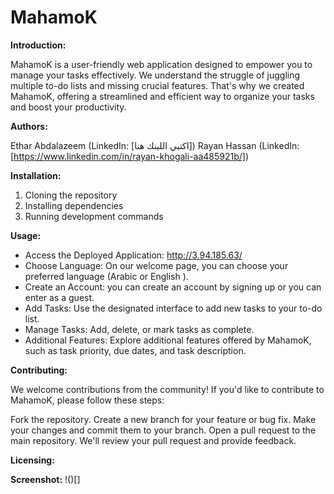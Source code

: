 # MahamoK

**Introduction:**

MahamoK is a user-friendly web application designed to empower you to manage your tasks effectively. We understand the struggle of juggling multiple to-do lists and missing crucial features. That's why we created MahamoK, offering a streamlined and efficient way to organize your tasks and boost your productivity.

**Authors:**

Ethar Abdalazeem (LinkedIn: [اكتبي اللينك هنا])
Rayan Hassan (LinkedIn: [https://www.linkedin.com/in/rayan-khogali-aa485921b/])

**Installation:**

1. Cloning the repository
2. Installing dependencies
3. Running development commands
   
**Usage:**

 - Access the Deployed Application: http://3.94.185.63/  
 - Choose Language: On our welcome page, you can choose your preferred language (Arabic or English ).  
 - Create an Account: you can create an account by signing up or you can enter as a guest.  
 - Add Tasks: Use the designated interface to add new tasks to your to-do list.  
 - Manage Tasks: Add, delete, or mark tasks as complete.  
 - Additional Features: Explore additional features offered by MahamoK, such as task priority, due dates, and task description.  

**Contributing:**

We welcome contributions from the community! If you'd like to contribute to MahamoK, please follow these steps:

Fork the repository.
Create a new branch for your feature or bug fix.
Make your changes and commit them to your branch.
Open a pull request to the main repository.
We'll review your pull request and provide feedback.

**Licensing:**

**Screenshot:**
!()[]
